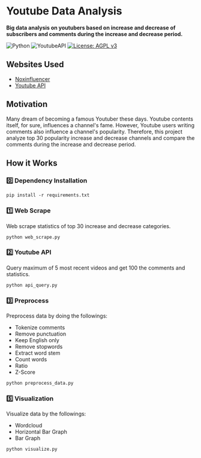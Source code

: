 # Youtube Data Analysis

**Big data analysis on youtubers based on increase and decrease of subscribers and comments during the increase and
decrease period.**

![Python](https://img.shields.io/badge/Python-3.8-6db33f?logo=Python&style=flat)
![YoutubeAPI](https://img.shields.io/badge/Youtube_API-v3-6db33f?logo=Youtube&style=flat)
[![License: AGPL v3](https://img.shields.io/badge/License-AGPL_v3-blue.svg)](LICENSE)

## Websites Used
- <a href="https://www.noxinfluencer.com/" target="_blank">Noxinfluencer</a>
- <a href="https://developers.google.com/youtube/v3" target="_blank">Youtube API</a>


## Motivation
Many dream of becoming a famous Youtuber these days. Youtube contents itself, for sure, influences a channel's fame.
However, Youtube users writing comments also influence a channel's popularity. Therefore, this project analyze top 30 
popularity increase and decrease channels and compare the comments during the increase and decrease period.

## How it Works
### 0️⃣ Dependency Installation

```
pip install -r requirements.txt
```

### 1️⃣ Web Scrape
Web scrape statistics of top 30 increase and decrease categories.

```
python web_scrape.py
```

### 2️⃣ Youtube API
Query maximum of 5 most recent videos and get 100 the comments and statistics.

```
python api_query.py
```

### 3️⃣ Preprocess
Preprocess data by doing the followings:

- Tokenize comments
- Remove punctuation
- Keep English only
- Remove stopwords
- Extract word stem
- Count words
- Ratio
- Z-Score

```
python preprocess_data.py
```

### 5️⃣ Visualization
Visualize data by the followings:

- Wordcloud
- Horizontal Bar Graph
- Bar Graph

```
python visualize.py
```